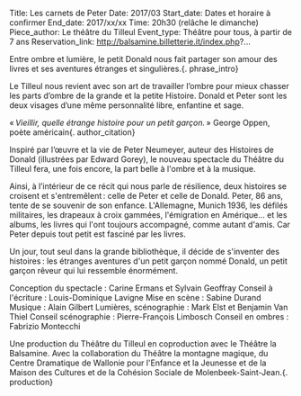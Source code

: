 Title: Les carnets de Peter
Date: 2017/03
Start_date: Dates et horaire à confirmer
End_date: 2017/xx/xx
Time: 20h30 (relâche le dimanche)
Piece_author: Le théâtre du Tilleul
Event_type: Théâtre pour tous, à partir de 7 ans
Reservation_link: http://balsamine.billetterie.it/index.php?...


Entre ombre et lumière, le petit Donald nous fait partager son amour des livres et ses aventures étranges et singulières.{. phrase_intro}

Le Tilleul nous revient avec son art de travailler l’ombre pour mieux chasser les parts d’ombre de la grande et la petite Histoire. Donald et Peter sont les deux visages d’une même personnalité libre, enfantine et sage.

« *Vieillir, quelle étrange histoire pour un petit garçon.* »
George Oppen, poète américain{. author_citation}

Inspiré par l’œuvre et la vie de Peter Neumeyer, auteur des Histoires de Donald (illustrées par Edward Gorey), le nouveau spectacle du Théâtre du Tilleul fera, une fois encore, la part belle à l'ombre et à la musique.

Ainsi, à l’intérieur de ce récit qui nous parle de résilience, deux histoires se croisent et s'entremêlent : celle de Peter et celle de Donald. Peter, 86 ans, tente de se souvenir de son enfance. L'Allemagne, Munich 1936, les défilés militaires, les drapeaux à croix gammées, l'émigration en Amérique… et les albums, les livres qui l'ont toujours accompagné, comme autant d'amis. Car Peter depuis tout petit est fasciné par les livres.

Un jour, tout seul dans la grande bibliothèque, il décide de s'inventer des histoires : les étranges aventures d'un petit garçon nommé Donald, un petit garçon rêveur qui lui ressemble énormément.


Conception du spectacle
:   Carine Ermans et Sylvain Geoffray
Conseil à l'écriture
:   Louis-Dominique Lavigne
Mise en scène
:   Sabine Durand
Musique
:   Alain Gilbert
Lumières, scénographie
:   Mark Elst et Benjamin Van Thiel
Conseil scénographie
:   Pierre-François Limbosch
Conseil en ombres
:   Fabrizio Montecchi

Une production du Théâtre du Tilleul en coproduction avec le Théâtre la Balsamine.
Avec la collaboration du Théâtre la montagne magique, du Centre Dramatique de Wallonie pour l'Enfance et la Jeunesse et de la Maison des Cultures et de la Cohésion Sociale de Molenbeek-Saint-Jean.{. production}
